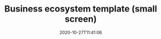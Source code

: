 ---
layout: designs
title: Business ecosystem template (small screen)
design: screen-business-small.png
date: "2020-10-27T11:41:06"
---